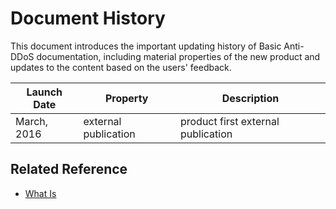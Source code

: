 # Document History

This document introduces the important updating history of Basic Anti-DDoS documentation, including material properties of the new product and updates to the content based on the users' feedback.

| Launch Date | Property | Description |
|-|-|-|
| March, 2016 | external publication | product first external publication |

## Related Reference

- [What Is <GRC Foundation Protection>](https://github.com/jdcloudcom/cn/blob/edit/documentation/Cloud-Security/Basic-Anti-DDoS/Introduction/What-Is-Basic-Anti-DDoS.md)

